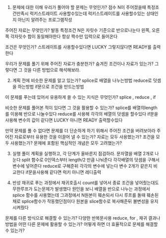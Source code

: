 1. 문제에 대한 이해
우리가 풀어야 할 문제는 무엇인가?
    점수 N이 주어졌을때 특정조건만족시 럭키스트레이트 사용할수있는데 럭키스트레이트를 사용할수있는 상태인지 아닌지 알려주는 프로그램작성

주어진 자료는 무엇인가?
    발동 특정조건
        N은 자릿수 기준으로 반으로나눈다
        왼쪽, 오른쪽 각자릿수 합이 동일해야한다
    항상 짝수만 입력으로 들어온다        

조건은 무엇인가?
    스트레이트를 사용할수있다면 LUCKY 그렇지않다면 READY를 출력한다

우리가 문제를 풀기 위해 주어진 자료가 충분한가?
숨겨진 조건이나 자료가 있는가? 그렇다면 그 것을 다른 방법으로 해석해보라.

2. 계획
전에 비슷한 문제를 알고 있는가?
    splice로 배열을 나누는방법
    reduce로 덧셈을 하는방법
    if문으로 조건을 만드는방법

이 문제를 푸는데 있어서 유용하게 쓸 수 있는 지식은 무엇인가?
    splice , reduce , if

비슷한 문제를 풀어본 적이 있다면 그 것을 활용할 수 있는가?
    splice를 배열의length를 이용해 반으로 나눌수있다
    reduce를 사용해 각각의 배열의 덧셈을 할수있다
    if문을 사용해 변수의 값이 같다면 LUCKY 아니면 READY 출력할수있다


만약 문제를 풀 수 없다면 문제를 더 단순하게 하기 위해서 주어진 조건을 버려보아라
주어진 자료로부터 유용한 것을 이끌어 낼 수 있는가?
자료는 모두 사용했는가?
조건을 모두 사용했는가?
문제에 포함된 핵심적인 개념은 모두 고려했는가?

3. 실행
풀이 계획을 실행하고, 각 단계가 올바른지 점검하라.
    문자열을 배열 2개로 나눈다
        split 함수로 0인덱스부터 length/2  만큼 나눠준다
    각각배열의 덧셈을 구해서 변수에 넣어준다
        reduce로 구해준뒤 각각의 변수에 넣는다
    변수 2개가 같은지 비교한다 
        if문을사용해 같다면 럭키 아니면 레디출력

4. 반성
재귀로 푸는 과정에서 재귀호출시 count를 넣어서 종료 조건을 넣어줬는대도 무한루프가 도는문제가 발생했다
원인을 보니 배열을 반으로 나누는 과정에서 splice 함수를 사용했는데 그과정에서 N원본이 훼손되서 다시 루프를 돌때
훼손된 채로 splice함수가 작동했던점이다 원본을 slice함수로 복사해준뒤 불변성을 유지시켜줬다 

문제를 다른 방식으로 해결할 수 있는가?
    다양한 반복문사용
        reduce, for , 재귀
결과나 방법을 어떤 다른 문제에 활용할 수 있는가?
어떻게 하면 더 효율적으로 문제를 해결할 수 있는가?
